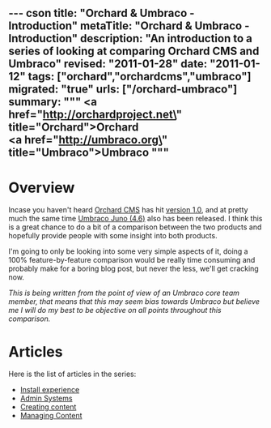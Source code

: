 --- cson
title: "Orchard & Umbraco - Introduction"
metaTitle: "Orchard & Umbraco - Introduction"
description: "An introduction to a series of looking at comparing Orchard CMS and Umbraco"
revised: "2011-01-28"
date: "2011-01-12"
tags: ["orchard","orchardcms","umbraco"]
migrated: "true"
urls: ["/orchard-umbraco"]
summary: """
<a href=\"http://orchardproject.net\" title=\"Orchard\">Orchard</a>
<br />
<a href=\"http://umbraco.org\" title=\"Umbraco\">Umbraco</a>
"""
---
# Overview

Incase you haven't heard [Orchard CMS][1] has hit [version 1.0][2], and at pretty much the same time [Umbraco Juno (4.6)][3] also has been released. I think this is a great chance to do a bit of a comparison between the two products and hopefully provide people with some insight into both products.

I'm going to only be looking into some very simple aspects of it, doing a 100% feature-by-feature comparison would be really time consuming and probably make for a boring blog post, but never the less, we'll get cracking now.

*This is being written from the point of view of an Umbraco core team member, that means that this may seem bias towards Umbraco but believe me I will do my best to be objective on all points throughout this comparison.*

# Articles

Here is the list of articles in the series:

 * [Install experience][4]
 * [Admin Systems][5]
 * [Creating content][6]
 * [Managing Content][7]

  [1]: http://orchardproject.net/
  [2]: http://orchard.codeplex.com/releases/view/50197
  [3]: http://umbraco.codeplex.com/releases/view/59025
  [4]: /orchard-umbraco/installing
  [5]: http://www.aaron-powell.com/orchard-umbraco/admin
  [6]: /orchard-umbraco/creating-content
  [7]: /orchard-umbraco/managing-content